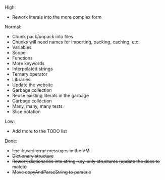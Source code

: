 High:

* Rework literals into the more complex form

Normal:

* Chunk pack/unpack into files
* Chunks will need names for importing, packing, caching, etc.
* Variables
* Scope
* Functions
* More keywords
* Interpolated strings
* Ternary operator
* Libraries
* Update the website
* Garbage collection
* Reuse existing literals in the garbage
* Garbage collection
* Many, many, many tests
* Slice notation

Low:

* Add more to the TODO list

Done:

* ~~line-based error messages in the VM~~
* ~~Dictionary structure~~
* ~~Rework dictionaries into string-key-only structures (update the docs to match)~~
* ~~Move copyAndParseString to parser.c~~
